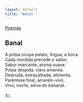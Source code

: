 ```yaml
---
layout: default
title: "Banal "
--- 
```




[Poemas](./)

## Banal 

A polpa ocupa palato, língua, a boca.  
Cada mordida precede o sabor.  
Sabor marcante, aroma suave.  
Polpa despida, clara amarela.  
Desnuda, estraçalhada, alimenta.  
Parêntese final, amarelo-vivo.  
Vivo, morto, seiva do bananal.

[<--](./)